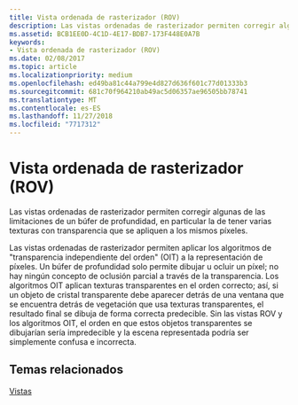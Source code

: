 ```yaml
---
title: Vista ordenada de rasterizador (ROV)
description: Las vistas ordenadas de rasterizador permiten corregir algunas de las limitaciones de un búfer de profundidad, en particular la de tener varias texturas con transparencia que se apliquen a los mismos píxeles.
ms.assetid: BCB1EE0D-4C1D-4E17-BDB7-173F448E0A7B
keywords:
- Vista ordenada de rasterizador (ROV)
ms.date: 02/08/2017
ms.topic: article
ms.localizationpriority: medium
ms.openlocfilehash: ed49ba81c44a799e4d827d636f601c77d01333b3
ms.sourcegitcommit: 681c70f964210ab49ac5d06357ae96505bb78741
ms.translationtype: MT
ms.contentlocale: es-ES
ms.lasthandoff: 11/27/2018
ms.locfileid: "7717312"
---
```

# <a name="rasterizer-ordered-view-rov"></a>Vista ordenada de rasterizador (ROV)


Las vistas ordenadas de rasterizador permiten corregir algunas de las limitaciones de un búfer de profundidad, en particular la de tener varias texturas con transparencia que se apliquen a los mismos píxeles.

Las vistas ordenadas de rasterizador permiten aplicar los algoritmos de "transparencia independiente del orden" (OIT) a la representación de píxeles. Un búfer de profundidad solo permite dibujar u ocluir un píxel; no hay ningún concepto de oclusión parcial a través de la transparencia. Los algoritmos OIT aplican texturas transparentes en el orden correcto; así, si un objeto de cristal transparente debe aparecer detrás de una ventana que se encuentra detrás de vegetación que usa texturas transparentes, el resultado final se dibuja de forma correcta predecible. Sin las vistas ROV y los algoritmos OIT, el orden en que estos objetos transparentes se dibujarían sería impredecible y la escena representada podría ser simplemente confusa e incorrecta.

## <a name="span-idrelated-topicsspanrelated-topics"></a><span id="related-topics"></span>Temas relacionados


[Vistas](views.md)

 

 




